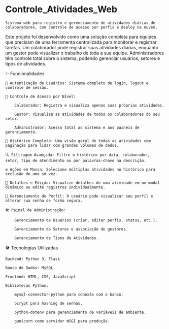 # Controle_Atividades_Web

    Sistema web para registro e gerenciamento de atividades diárias de colaboradores, com controle de acesso por perfis e deploy na nuvem.

Este projeto foi desenvolvido como uma solução completa para equipes que precisam de uma ferramenta centralizada para monitorar e registrar tarefas. Um colaborador pode registrar suas atividades diárias, enquanto um gestor pode visualizar o trabalho de toda a sua equipe. Administradores têm controle total sobre o sistema, podendo gerenciar usuários, setores e tipos de atividades.

✨ Funcionalidades

    🔑 Autenticação de Usuários: Sistema completo de login, logout e controle de sessão.

    👤 Controle de Acesso por Nível:

        Colaborador: Registra e visualiza apenas suas próprias atividades.

        Gestor: Visualiza as atividades de todos os colaboradores do seu setor.

        Administrador: Acesso total ao sistema e aos painéis de gerenciamento.

    📜 Histórico Completo: Uma visão geral de todas as atividades com paginação para lidar com grandes volumes de dados.

    🔍 Filtragem Avançada: Filtre o histórico por data, colaborador, setor, tipo de atendimento ou por palavras-chave na descrição.

    ⚙️ Ações em Massa: Selecione múltiplas atividades no histórico para exclusão de uma só vez.

    📄 Detalhes e Edição: Visualize detalhes de uma atividade em um modal dinâmico ou edite registros individualmente.

    🔐 Gerenciamento de Perfil: O usuário pode visualizar seu perfil e alterar sua senha de forma segura.

    🛠️ Painel de Administração:

        Gerenciamento de Usuários (criar, editar perfis, status, etc.).

        Gerenciamento de Setores e associação de gestores.

        Gerenciamento de Tipos de Atividades.

🛠️ Tecnologias Utilizadas

    Backend: Python 3, Flask

    Banco de Dados: MySQL

    Frontend: HTML, CSS, JavaScript

    Bibliotecas Python:

        mysql-connector-python para conexão com o banco.

        bcrypt para hashing de senhas.

        python-dotenv para gerenciamento de variáveis de ambiente.

        gunicorn como servidor WSGI para produção.

